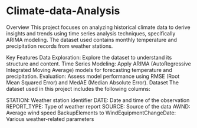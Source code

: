 # Climate-data-Analysis


Overview
This project focuses on analyzing historical climate data to derive insights and trends using time series analysis techniques, specifically ARIMA modeling. The dataset used contains monthly temperature and precipitation records from weather stations.

Key Features
Data Exploration: Explore the dataset to understand its structure and content.
Time Series Modeling: Apply ARIMA (AutoRegressive Integrated Moving Average) models for forecasting temperature and precipitation.
Evaluation: Assess model performance using RMSE (Root Mean Squared Error) and MedAE (Median Absolute Error).
Dataset
The dataset used in this project includes the following columns:

STATION: Weather station identifier
DATE: Date and time of the observation
REPORT_TYPE: Type of weather report
SOURCE: Source of the data
AWND: Average wind speed
BackupElements to WindEquipmentChangeDate: Various weather-related parameters
